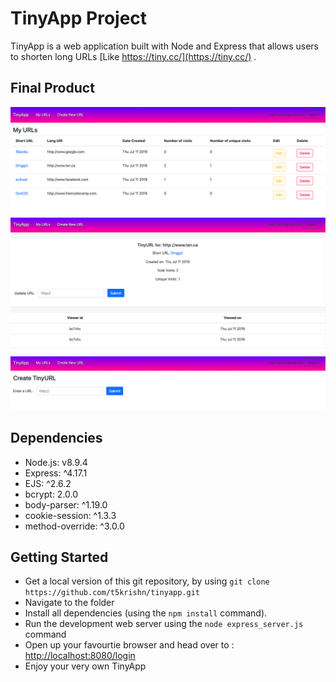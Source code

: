 # TinyApp Project

TinyApp is a web application built with Node and Express that allows users to shorten long URLs [Like https://tiny.cc/](https://tiny.cc/)
.

## Final Product

!["Screenshot of List of URLs"](https://github.com/t5krishn/tinyapp/blob/master/docs/urls_page.png?raw=true)
!["Screenshot of a Specific URL page"](https://github.com/t5krishn/tinyapp/blob/master/docs/specific_url_page.png?raw=true)
!["Screenshot of Create a URL page"](https://github.com/t5krishn/tinyapp/blob/master/docs/create_url_page.png?raw=true)

## Dependencies

- Node.js: v8.9.4
- Express: ^4.17.1
- EJS: ^2.6.2
- bcrypt: 2.0.0
- body-parser: ^1.19.0
- cookie-session: ^1.3.3
- method-override: ^3.0.0

## Getting Started

- Get a local version of this git repository, by using `git clone https://github.com/t5krishn/tinyapp.git`
- Navigate to the folder
- Install all dependencies (using the `npm install` command).
- Run the development web server using the `node express_server.js` command
- Open up your favourtie browser and head over to : [http://localhost:8080/login](http://localhost:8080/)
- Enjoy your very own TinyApp

